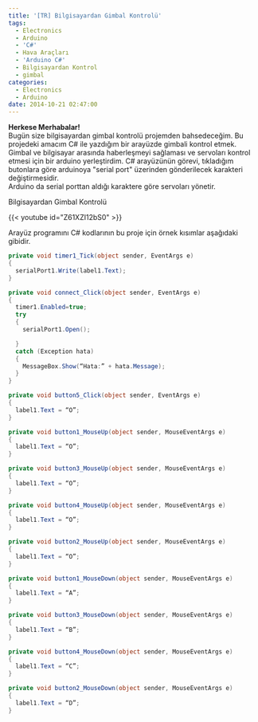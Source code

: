 ```yaml
---
title: '[TR] Bilgisayardan Gimbal Kontrolü'
tags:
  - Electronics
  - Arduino
  - 'C#'
  - Hava Araçları
  - 'Arduino C#'
  - Bilgisayardan Kontrol
  - gimbal
categories:
  - Electronics
  - Arduino
date: 2014-10-21 02:47:00
---
```


**Herkese Merhabalar!**\
Bugün size bilgisayardan gimbal kontrolü projemden bahsedeceğim. Bu projedeki
amacım C# ile yazdığım bir arayüzde gimbali kontrol etmek. Gimbal ve bilgisayar
arasında haberleşmeyi sağlaması ve servoları kontrol etmesi için bir arduino
yerleştirdim. C# arayüzünün görevi, tıkladığım butonlara göre arduinoya "serial
port" üzerinden gönderilecek karakteri değiştirmesidir.\
Arduino da serial porttan aldığı karaktere göre servoları yönetir.

Bilgisayardan Gimbal Kontrolü

{{< youtube id="Z61XZI12bS0" >}}

Arayüz programını C# kodlarının bu proje için örnek kısımlar aşağıdaki gibidir.

```csharp
private void timer1_Tick(object sender, EventArgs e)
{
  serialPort1.Write(label1.Text);
}

private void connect_Click(object sender, EventArgs e)
{
  timer1.Enabled=true;
  try
  {
    serialPort1.Open();

  }
  catch (Exception hata)
  {
    MessageBox.Show(“Hata:” + hata.Message);
  }
}

private void button5_Click(object sender, EventArgs e)
{
  label1.Text = “O”;
}

private void button1_MouseUp(object sender, MouseEventArgs e)
{
  label1.Text = “O”;
}

private void button3_MouseUp(object sender, MouseEventArgs e)
{
  label1.Text = “O”;
}

private void button4_MouseUp(object sender, MouseEventArgs e)
{
  label1.Text = “O”;
}

private void button2_MouseUp(object sender, MouseEventArgs e)
{
  label1.Text = “O”;
}

private void button1_MouseDown(object sender, MouseEventArgs e)
{
  label1.Text = “A”;
}

private void button3_MouseDown(object sender, MouseEventArgs e)
{
  label1.Text = “B”;
}

private void button4_MouseDown(object sender, MouseEventArgs e)
{
  label1.Text = “C”;
}

private void button2_MouseDown(object sender, MouseEventArgs e)
{
  label1.Text = “D”;
}
```
